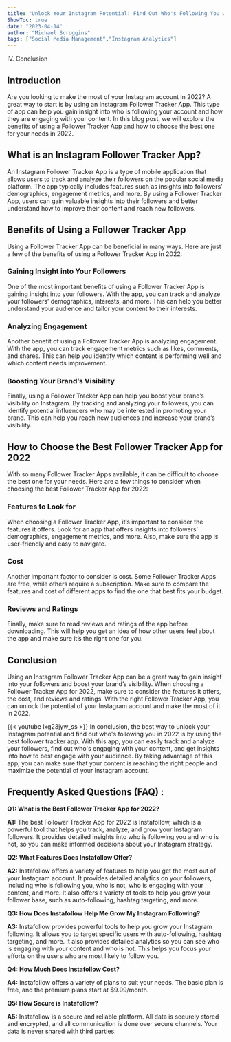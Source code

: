 ```yaml
---
title: "Unlock Your Instagram Potential: Find Out Who's Following You with the Best Follower Tracker App for 2022!"
ShowToc: true 
date: "2023-04-14"
author: "Michael Scroggins" 
tags: ["Social Media Management","Instagram Analytics"]
---
```

IV. Conclusion

## Introduction

Are you looking to make the most of your Instagram account in 2022? A great way to start is by using an Instagram Follower Tracker App. This type of app can help you gain insight into who is following your account and how they are engaging with your content. In this blog post, we will explore the benefits of using a Follower Tracker App and how to choose the best one for your needs in 2022.

## What is an Instagram Follower Tracker App?

An Instagram Follower Tracker App is a type of mobile application that allows users to track and analyze their followers on the popular social media platform. The app typically includes features such as insights into followers’ demographics, engagement metrics, and more. By using a Follower Tracker App, users can gain valuable insights into their followers and better understand how to improve their content and reach new followers.

## Benefits of Using a Follower Tracker App

Using a Follower Tracker App can be beneficial in many ways. Here are just a few of the benefits of using a Follower Tracker App in 2022:

### Gaining Insight into Your Followers

One of the most important benefits of using a Follower Tracker App is gaining insight into your followers. With the app, you can track and analyze your followers’ demographics, interests, and more. This can help you better understand your audience and tailor your content to their interests.

### Analyzing Engagement

Another benefit of using a Follower Tracker App is analyzing engagement. With the app, you can track engagement metrics such as likes, comments, and shares. This can help you identify which content is performing well and which content needs improvement.

### Boosting Your Brand’s Visibility

Finally, using a Follower Tracker App can help you boost your brand’s visibility on Instagram. By tracking and analyzing your followers, you can identify potential influencers who may be interested in promoting your brand. This can help you reach new audiences and increase your brand’s visibility.

## How to Choose the Best Follower Tracker App for 2022

With so many Follower Tracker Apps available, it can be difficult to choose the best one for your needs. Here are a few things to consider when choosing the best Follower Tracker App for 2022:

### Features to Look for

When choosing a Follower Tracker App, it’s important to consider the features it offers. Look for an app that offers insights into followers’ demographics, engagement metrics, and more. Also, make sure the app is user-friendly and easy to navigate.

### Cost

Another important factor to consider is cost. Some Follower Tracker Apps are free, while others require a subscription. Make sure to compare the features and cost of different apps to find the one that best fits your budget.

### Reviews and Ratings

Finally, make sure to read reviews and ratings of the app before downloading. This will help you get an idea of how other users feel about the app and make sure it’s the right one for you.

## Conclusion

Using an Instagram Follower Tracker App can be a great way to gain insight into your followers and boost your brand’s visibility. When choosing a Follower Tracker App for 2022, make sure to consider the features it offers, the cost, and reviews and ratings. With the right Follower Tracker App, you can unlock the potential of your Instagram account and make the most of it in 2022.

{{< youtube lxg23jyw_ss >}} 
In conclusion, the best way to unlock your Instagram potential and find out who's following you in 2022 is by using the best follower tracker app. With this app, you can easily track and analyze your followers, find out who's engaging with your content, and get insights into how to best engage with your audience. By taking advantage of this app, you can make sure that your content is reaching the right people and maximize the potential of your Instagram account.

## Frequently Asked Questions (FAQ) :
**Q1: What is the Best Follower Tracker App for 2022?**

**A1:** The best Follower Tracker App for 2022 is Instafollow, which is a powerful tool that helps you track, analyze, and grow your Instagram followers. It provides detailed insights into who is following you and who is not, so you can make informed decisions about your Instagram strategy.

**Q2: What Features Does Instafollow Offer?**

**A2:** Instafollow offers a variety of features to help you get the most out of your Instagram account. It provides detailed analytics on your followers, including who is following you, who is not, who is engaging with your content, and more. It also offers a variety of tools to help you grow your follower base, such as auto-following, hashtag targeting, and more.

**Q3: How Does Instafollow Help Me Grow My Instagram Following?**

**A3:** Instafollow provides powerful tools to help you grow your Instagram following. It allows you to target specific users with auto-following, hashtag targeting, and more. It also provides detailed analytics so you can see who is engaging with your content and who is not. This helps you focus your efforts on the users who are most likely to follow you.

**Q4: How Much Does Instafollow Cost?**

**A4:** Instafollow offers a variety of plans to suit your needs. The basic plan is free, and the premium plans start at $9.99/month.

**Q5: How Secure is Instafollow?**

**A5:** Instafollow is a secure and reliable platform. All data is securely stored and encrypted, and all communication is done over secure channels. Your data is never shared with third parties.


